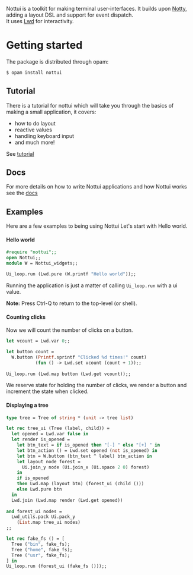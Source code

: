 Nottui is a toolkit for making terminal user-interfaces.
It builds upon [Notty](https://github.com/pqwy/notty/), adding a layout DSL and support for event dispatch.   
It uses [Lwd](https://github.com/let-def/lwd) for interactivity.

# Getting started

The package is distributed through opam: 

```bash
$ opam install nottui
```

## Tutorial
There is a tutorial for nottui which will take you through the basics of making a small application, it covers: 
- how to do layout 
- reactive values
- handling keyboard input 
- and much more!

See [tutorial](/docs/tutorial/hackernews/bin/tutorial.md)
## Docs
For more details on how to write Nottui applications and how Nottui works see the [docs](docs/)
## Examples

Here are a few examples to being using Nottui
Let's start with Hello world.

#### Hello world

```ocaml
#require "nottui";;
open Nottui;;
module W = Nottui_widgets;;

Ui_loop.run (Lwd.pure (W.printf "Hello world"));;
```

Running the application is just a matter of calling `Ui_loop.run` with a ui
value.

**Note:** Press Ctrl-Q to return to the top-level (or shell).

#### Counting clicks

Now we will count the number of clicks on a button.

```ocaml
let vcount = Lwd.var 0;;

let button count = 
  W.button (Printf.sprintf "Clicked %d times!" count)
           (fun () -> Lwd.set vcount (count + 1));;
  
Ui_loop.run (Lwd.map button (Lwd.get vcount));;
```

We reserve state for holding the number of clicks, we render a button and
increment the state when clicked.

#### Displaying a tree

```ocaml
type tree = Tree of string * (unit -> tree list)

let rec tree_ui (Tree (label, child)) =
  let opened = Lwd.var false in
  let render is_opened =
    let btn_text = if is_opened then "[-] " else "[+] " in
    let btn_action () = Lwd.set opened (not is_opened) in
    let btn = W.button (btn_text ^ label) btn_action in
    let layout node forest =
      Ui.join_y node (Ui.join_x (Ui.space 2 0) forest) 
    in
    if is_opened 
    then Lwd.map (layout btn) (forest_ui (child ()))
    else Lwd.pure btn
  in
  Lwd.join (Lwd.map render (Lwd.get opened))
  
and forest_ui nodes = 
  Lwd_utils.pack Ui.pack_y 
    (List.map tree_ui nodes)
;;

let rec fake_fs () = [
  Tree ("bin", fake_fs);
  Tree ("home", fake_fs);
  Tree ("usr", fake_fs);
] in
Ui_loop.run (forest_ui (fake_fs ()));;
```
